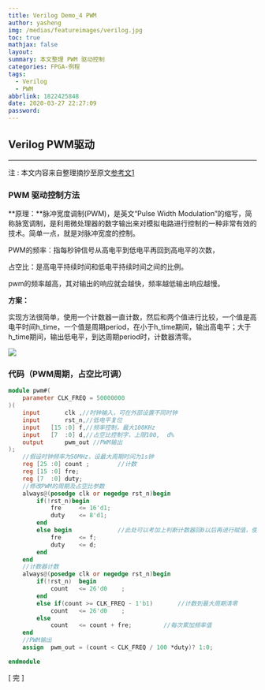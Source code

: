 ```yaml
---
title: Verilog Demo_4 PWM
author: yasheng
img: /medias/featureimages/verilog.jpg
toc: true
mathjax: false
layout: 
summary: 本文整理 PWM 驱动控制
categories: FPGA-例程
tags:
  - Verilog
  - PWM
abbrlink: 1822425848
date: 2020-03-27 22:27:09
password:
---
```


## Verilog  PWM驱动

---

注 : 本文内容来自整理摘抄至原文[参考文1](https://blog.csdn.net/whik1194/article/details/89371599)

### PWM 驱动控制方法

**原理：**脉冲宽度调制(PWM)，是英文“Pulse Width Modulation”的缩写，简称脉宽调制，是利用微处理器的数字输出来对模拟电路进行控制的一种非常有效的技术。简单一点，就是对脉冲宽度的控制。

PWM的频率：指每秒钟信号从高电平到低电平再回到高电平的次数，

占空比：是高电平持续时间和低电平持续时间之间的比例。

pwm的频率越高，其对输出的响应就会越快，频率越低输出响应越慢。

**方案：**

​		实现方法很简单，使用一个计数器一直计数，然后和两个值进行比较，一个值是高电平时间h_time，一个值是周期period，在小于h_time期间，输出高电平；大于h_time期间，输出低电平，到达周期period时，计数器清零。

<img src="/images/post_images/verilog_demo_04_pwm/pwm.png">

### 代码（PWM周期，占空比可调）

```verilog
module pwm#(
    parameter CLK_FREQ = 50000000
)(
    input 		clk	,//时钟输入，可在外部设置不同时钟
    input 		rst_n,//低电平复位
    input 	[15	:0]	f,//频率控制，最大100KHz
    input 	[7	:0] d,//占空比控制字，上限100,  d%
    output	 	pwm_out	//PWM输出
);
    //假设时钟频率为50MHz，设最大周期时间为1s钟
    reg [25	:0]	count ;	       //计数
    reg [15	:0]	fre;
    reg [7	:0]	duty;
    //修改PWM的周期及占空比参数
    always@(posedge clk or negedge rst_n)begin
        if(!rst_n)begin
            fre		<= 16'd1;
            duty	<= 8'd1;
        end
        else begin             //此处可以考加上判断计数器回0以后再进行赋值，使得波形更加完整
            fre		<= f;
            duty	<= d;
        end
    end
    //计数器计数
    always@(posedge clk or negedge rst_n)begin
        if(!rst_n)	begin
            count	<= 26'd0	;
        end
        else if(count >= CLK_FREQ - 1'b1)		//计数到最大周期清零
            count	<= 26'd0	;
        else
            count   <= count + fre;			//每次累加频率值
    end
    //PWM输出
    assign	pwm_out = (count < CLK_FREQ / 100 *duty)? 1:0;

endmodule
```



[  完  ]

